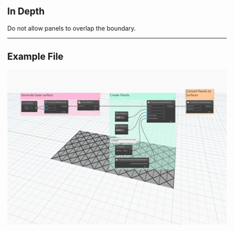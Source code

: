 ## In Depth
Do not allow panels to overlap the boundary.
___
## Example File

![PanelSurfaceBoundaryCondition.Remove](./Autodesk.DesignScript.Geometry.PanelSurfaceBoundaryCondition.Remove_img.jpg)
